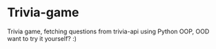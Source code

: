 # Trivia-game
Trivia game, fetching questions from trivia-api using Python OOP, OOD want to try it yourself? :)
